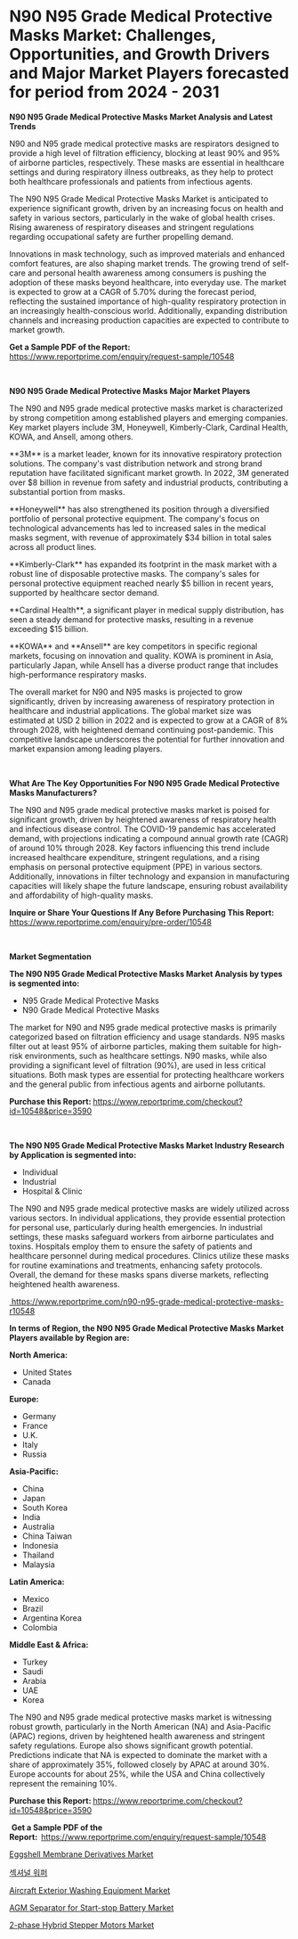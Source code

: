 <p><h1>N90 N95 Grade Medical Protective Masks Market: Challenges, Opportunities, and Growth Drivers and Major Market Players forecasted for period from 2024 - 2031</h1></p><p><strong>N90 N95 Grade Medical Protective Masks Market Analysis and Latest Trends</strong></p>
<p><p>N90 and N95 grade medical protective masks are respirators designed to provide a high level of filtration efficiency, blocking at least 90% and 95% of airborne particles, respectively. These masks are essential in healthcare settings and during respiratory illness outbreaks, as they help to protect both healthcare professionals and patients from infectious agents.</p><p>The N90 N95 Grade Medical Protective Masks Market is anticipated to experience significant growth, driven by an increasing focus on health and safety in various sectors, particularly in the wake of global health crises. Rising awareness of respiratory diseases and stringent regulations regarding occupational safety are further propelling demand. </p><p>Innovations in mask technology, such as improved materials and enhanced comfort features, are also shaping market trends. The growing trend of self-care and personal health awareness among consumers is pushing the adoption of these masks beyond healthcare, into everyday use. The market is expected to grow at a CAGR of 5.70% during the forecast period, reflecting the sustained importance of high-quality respiratory protection in an increasingly health-conscious world. Additionally, expanding distribution channels and increasing production capacities are expected to contribute to market growth.</p></p>
<p><strong>Get a Sample PDF of the Report:&nbsp;</strong> <a href="https://www.reportprime.com/enquiry/request-sample/10548">https://www.reportprime.com/enquiry/request-sample/10548</a></p>
<p>&nbsp;</p>
<p><strong>N90 N95 Grade Medical Protective Masks Major Market Players</strong></p>
<p><p>The N90 and N95 grade medical protective masks market is characterized by strong competition among established players and emerging companies. Key market players include 3M, Honeywell, Kimberly-Clark, Cardinal Health, KOWA, and Ansell, among others. </p><p>**3M** is a market leader, known for its innovative respiratory protection solutions. The company's vast distribution network and strong brand reputation have facilitated significant market growth. In 2022, 3M generated over $8 billion in revenue from safety and industrial products, contributing a substantial portion from masks.</p><p>**Honeywell** has also strengthened its position through a diversified portfolio of personal protective equipment. The company's focus on technological advancements has led to increased sales in the medical masks segment, with revenue of approximately $34 billion in total sales across all product lines.</p><p>**Kimberly-Clark** has expanded its footprint in the mask market with a robust line of disposable protective masks. The company's sales for personal protective equipment reached nearly $5 billion in recent years, supported by healthcare sector demand.</p><p>**Cardinal Health**, a significant player in medical supply distribution, has seen a steady demand for protective masks, resulting in a revenue exceeding $15 billion. </p><p>**KOWA** and **Ansell** are key competitors in specific regional markets, focusing on innovation and quality. KOWA is prominent in Asia, particularly Japan, while Ansell has a diverse product range that includes high-performance respiratory masks.</p><p>The overall market for N90 and N95 masks is projected to grow significantly, driven by increasing awareness of respiratory protection in healthcare and industrial applications. The global market size was estimated at USD 2 billion in 2022 and is expected to grow at a CAGR of 8% through 2028, with heightened demand continuing post-pandemic. This competitive landscape underscores the potential for further innovation and market expansion among leading players.</p></p>
<p>&nbsp;</p>
<p><strong>What Are The Key Opportunities For N90 N95 Grade Medical Protective Masks Manufacturers?</strong></p>
<p><p>The N90 and N95 grade medical protective masks market is poised for significant growth, driven by heightened awareness of respiratory health and infectious disease control. The COVID-19 pandemic has accelerated demand, with projections indicating a compound annual growth rate (CAGR) of around 10% through 2028. Key factors influencing this trend include increased healthcare expenditure, stringent regulations, and a rising emphasis on personal protective equipment (PPE) in various sectors. Additionally, innovations in filter technology and expansion in manufacturing capacities will likely shape the future landscape, ensuring robust availability and affordability of high-quality masks.</p></p>
<p><strong>Inquire or Share Your Questions If Any Before Purchasing This Report:</strong> <a href="https://www.reportprime.com/enquiry/pre-order/10548">https://www.reportprime.com/enquiry/pre-order/10548</a></p>
<p>&nbsp;</p>
<p><strong>Market Segmentation</strong></p>
<p><strong>The N90 N95 Grade Medical Protective Masks Market Analysis by types is segmented into:</strong></p>
<p><ul><li>N95 Grade Medical Protective Masks</li><li>N90 Grade Medical Protective Masks</li></ul></p>
<p><p>The market for N90 and N95 grade medical protective masks is primarily categorized based on filtration efficiency and usage standards. N95 masks filter out at least 95% of airborne particles, making them suitable for high-risk environments, such as healthcare settings. N90 masks, while also providing a significant level of filtration (90%), are used in less critical situations. Both mask types are essential for protecting healthcare workers and the general public from infectious agents and airborne pollutants.</p></p>
<p><strong>Purchase this Report:&nbsp;</strong><a href="https://www.reportprime.com/checkout?id=10548&price=3590">https://www.reportprime.com/checkout?id=10548&price=3590</a></p>
<p>&nbsp;</p>
<p><strong>The N90 N95 Grade Medical Protective Masks Market Industry Research by Application is segmented into:</strong></p>
<p><ul><li>Individual</li><li>Industrial</li><li>Hospital & Clinic</li></ul></p>
<p><p>The N90 and N95 grade medical protective masks are widely utilized across various sectors. In individual applications, they provide essential protection for personal use, particularly during health emergencies. In industrial settings, these masks safeguard workers from airborne particulates and toxins. Hospitals employ them to ensure the safety of patients and healthcare personnel during medical procedures. Clinics utilize these masks for routine examinations and treatments, enhancing safety protocols. Overall, the demand for these masks spans diverse markets, reflecting heightened health awareness.</p></p>
<p><a href="https://www.reportprime.com/n90-n95-grade-medical-protective-masks-r10548">&nbsp;https://www.reportprime.com/n90-n95-grade-medical-protective-masks-r10548</a></p>
<p><strong>In terms of Region, the N90 N95 Grade Medical Protective Masks Market Players available by Region are:</strong></p>
<p>
    <p> <strong> North America: </strong>
        <ul>
            <li>United States</li>
            <li>Canada</li>
        </ul>
        </p> 
    <p> <strong> Europe: </strong>
        <ul>
            <li>Germany</li>
            <li>France</li>
            <li>U.K.</li>
            <li>Italy</li>
            <li>Russia</li>
        </ul>
        </p> 
    <p> <strong> Asia-Pacific: </strong>
        <ul>
            <li>China</li>
            <li>Japan</li>
            <li>South Korea</li>
            <li>India</li>
            <li>Australia</li>
            <li>China Taiwan</li>
            <li>Indonesia</li>
            <li>Thailand</li>
            <li>Malaysia</li>
        </ul>
        </p> 
    <p> <strong> Latin America: </strong>
        <ul>
            <li>Mexico</li>
            <li>Brazil</li>
            <li>Argentina Korea</li>
            <li>Colombia</li>
        </ul>
        </p> 
    <p> <strong> Middle East & Africa: </strong>
        <ul>
            <li>Turkey</li>
            <li>Saudi</li>
            <li>Arabia</li>
            <li>UAE</li>
            <li>Korea</li>
        </ul>
    </p>
    </p>
<p><p>The N90 and N95 grade medical protective masks market is witnessing robust growth, particularly in the North American (NA) and Asia-Pacific (APAC) regions, driven by heightened health awareness and stringent safety regulations. Europe also shows significant growth potential. Predictions indicate that NA is expected to dominate the market with a share of approximately 35%, followed closely by APAC at around 30%. Europe accounts for about 25%, while the USA and China collectively represent the remaining 10%.</p></p>
<p><strong>Purchase this Report: </strong><a href="https://www.reportprime.com/checkout?id=10548&price=3590">https://www.reportprime.com/checkout?id=10548&price=3590</a></p>
<p>&nbsp;<strong>Get a Sample PDF of the Report:&nbsp;&nbsp;</strong><a href="https://www.reportprime.com/enquiry/request-sample/10548">https://www.reportprime.com/enquiry/request-sample/10548</a></p>
<p><strong></strong></p>
<p><p><a href="https://www.linkedin.com/pulse/navigating-global-eggshell-membrane-derivatives-market-landscape-8wrnc?trackingId=ZY4nRwH6R9elLO9%2Fq5TIrQ%3D%3D">Eggshell Membrane Derivatives Market</a></p><p><a href="https://medium.com/@fernandotryo5lson96765/sectional-warpers-market-%EC%9D%98-%EA%B8%80%EB%A1%9C%EB%B2%8C-%EC%8B%9C%EC%9E%A5-%EA%B0%9C%EC%9A%94%EB%8A%94-%EC%A0%84-%EC%84%B8%EA%B3%84-%EB%B0%8F-%EC%A3%BC%EC%9A%94-%EC%8B%9C%EC%9E%A5%EC%9D%98-%EC%82%B0%EC%97%85%EC%97%90-%EC%98%81%ED%96%A5%EC%9D%84-%EB%AF%B8%EC%B9%98%EB%8A%94-%EC%A3%BC%EC%9A%94-%ED%8A%B8%EB%A0%8C%EB%93%9C%EC%97%90-%EB%8C%80%ED%95%9C-%EB%8F%85%ED%8A%B9%ED%95%9C-%EA%B4%80%EC%A0%90%EC%9D%84-%EC%A0%9C%EA%B3%B5%ED%95%A9%EB%8B%88%EB%8B%A4-cecde6861404?postPublishedType=initial">섹셔널 워퍼</a></p><p><a href="https://issuu.com/reportprime-2/docs/aircraft-exterior-washing-equipment_73816e57a3702f">Aircraft Exterior Washing Equipment Market</a></p><p><a href="https://medium.com/@sy1omsdeibel/the-agm-separator-for-start-stop-battery-market-is-experiencing-higher-than-anticipated-demand-8446e12d4ae5">AGM Separator for Start-stop Battery Market</a></p><p><a href="https://issuu.com/reportprime-2/docs/2-phase-hybrid-stepper-motors-marke_51868fb43fd439">2-phase Hybrid Stepper Motors Market</a></p></p>